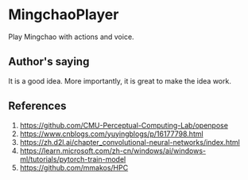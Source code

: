 # MingchaoPlayer
Play Mingchao with actions and voice.
## Author's saying
It is a good idea. More importantly, it is great to make the idea work.
## References
1. https://github.com/CMU-Perceptual-Computing-Lab/openpose
2. https://www.cnblogs.com/yuyingblogs/p/16177798.html
3. https://zh.d2l.ai/chapter_convolutional-neural-networks/index.html
4. https://learn.microsoft.com/zh-cn/windows/ai/windows-ml/tutorials/pytorch-train-model
5. https://github.com/mmakos/HPC
